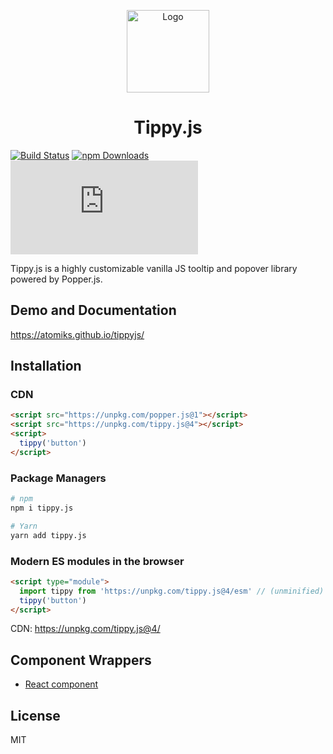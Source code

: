 <p align="center">
  <img src="https://github.com/atomiks/tippyjs/raw/master/logo.png" alt="Logo" width="132">
</p>

<h1 align="center">Tippy.js</h1>

[![Build Status](https://travis-ci.org/atomiks/tippyjs.svg?branch=master)](https://travis-ci.org/atomiks/tippyjs)
[![npm Downloads](https://img.shields.io/npm/dt/tippy.js.svg)](https://www.npmjs.com/package/tippy.js)
![gzip Size](http://img.badgesize.io/https://unpkg.com/tippy.js/esm/index.all.min.js?compression=gzip&label=gzip%20size)

Tippy.js is a highly customizable vanilla JS tooltip and popover library powered
by Popper.js.

## Demo and Documentation

https://atomiks.github.io/tippyjs/

## Installation

### CDN

```html
<script src="https://unpkg.com/popper.js@1"></script>
<script src="https://unpkg.com/tippy.js@4"></script>
<script>
  tippy('button')
</script>
```

### Package Managers

```bash
# npm
npm i tippy.js

# Yarn
yarn add tippy.js
```

### Modern ES modules in the browser

```html
<script type="module">
  import tippy from 'https://unpkg.com/tippy.js@4/esm' // (unminified)
  tippy('button')
</script>
```

CDN: https://unpkg.com/tippy.js@4/

## Component Wrappers

- [React component](https://github.com/atomiks/tippy.js-react)

## License

MIT
